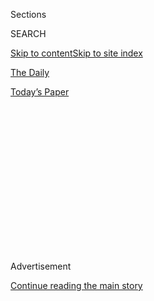 <div id="app">

<div>

<div>

<div>

<div class="NYTAppHideMasthead css-1q2w90k e1suatyy0">

<div class="section css-ui9rw0 e1suatyy2">

<div class="css-eph4ug er09x8g0">

<div class="css-6n7j50">

</div>

<span class="css-1dv1kvn">Sections</span>

<div class="css-10488qs">

<span class="css-1dv1kvn">SEARCH</span>

</div>

[Skip to content](#site-content)[Skip to site index](#site-index)

</div>

<div id="masthead-section-label" class="css-1wr3we4 eaxe0e00">

[The
Daily](https://www.nytimes.com/podcasts/the-daily)

</div>

<div class="css-10698na e1huz5gh0">

</div>

</div>

<div id="masthead-bar-one" class="section hasLinks css-15hmgas e1csuq9d3">

<div class="css-uqyvli e1csuq9d0">

</div>

<div class="css-1uqjmks e1csuq9d1">

</div>

<div class="css-9e9ivx">

[](https://myaccount.nytimes.com/auth/login?response_type=cookie&client_id=vi)

</div>

<div class="css-1bvtpon e1csuq9d2">

[Today’s
Paper](https://www.nytimes.com/section/todayspaper)

</div>

</div>

</div>

</div>

<div data-aria-hidden="false">

<div id="site-content" data-role="main">

<div>

<div class="css-1aor85t" style="opacity:0.000000001;z-index:-1;visibility:hidden">

<div class="css-1hqnpie">

<div class="css-epjblv">

<span class="css-17xtcya">[The
Daily](/podcasts/the-daily)</span><span class="css-x15j1o">|</span><span class="css-fwqvlz">Is
the U.S. Ready to Vote by
Mail?</span>

</div>

<div class="css-k008qs">

<div class="css-1iwv8en">

<span class="css-18z7m18"></span>

<div>

</div>

</div>

<span class="css-1n6z4y">https://nyti.ms/3fo83l3</span>

<div class="css-1705lsu">

<div class="css-4xjgmj">

<div class="css-4skfbu" data-role="toolbar" data-aria-label="Social Media Share buttons, Save button, and Comments Panel with current comment count" data-testid="share-tools">

  - 
  - 
  - 
  - 
    
    <div class="css-6n7j50">
    
    </div>

  - 
  - 

</div>

</div>

</div>

</div>

</div>

</div>

<div id="NYT_TOP_BANNER_REGION" class="css-13pd83m">

</div>

<div id="top-wrapper" class="css-1sy8kpn">

<div id="top-slug" class="css-l9onyx">

Advertisement

</div>

[Continue reading the main
story](#after-top)

<div class="ad top-wrapper" style="text-align:center;height:100%;display:block;min-height:250px">

<div id="top" class="place-ad" data-position="top" data-size-key="top">

</div>

</div>

<div id="after-top">

</div>

</div>

<div>

<div class="css-1g7y0i5 e1drnplw0">

<div class="css-1ceswkc e1drnplw1">

</div>

<div class="css-f2fzwx e1drnplw2">

<div data-aria-labelledby="modal-title" data-role="region">

<div id="modal-title" class="css-mln36k">

transcript

</div>

<div class="css-pbq7ev">

</div>

<span>Back to The
Daily</span>

<div class="css-f6lhej">

<div class="css-1ialerq">

<div class="css-1701swk">

bars

</div>

<div>

<div class="css-1t7yl1y">

0:00/25:27

</div>

<div class="css-og85jy">

\-25:27

</div>

</div>

</div>

</div>

<div class="css-15fbio0">

<div class="css-1p4nyns">

transcript

## Is the U.S. Ready to Vote by Mail?

### Hosted by Michael Barbaro; produced by Luke Vander Ploeg and Rachel Quester; with help from Michael Simon Johnson; and edited by Lisa Chow

#### What we’ve learned from the very different experiences of two states, Georgia and Montana.

Tuesday, August 4th, 2020

</div>

  - michael barbaro  
    From The New York Times, I’m Michael Barbaro. This is “The Daily.”

  - \[music\]  
    Today: The United States is preparing to hold its first socially
    distant presidential election in history. Will it actually work? My
    colleague, Reid Epstein, on what we’ve learned from the very
    different experience of two states.
    
    It’s Tuesday, August 4.
    
    So Reid, it is precisely three months to the day until Election Day.
    And from what you can tell, given the state of the pandemic, will
    voting on November 3 at all resemble the way we have cast ballots in
    the past?

  - reid epstein  
    For a lot of us, no.
    
    You know, the idea that people have that they wake up the morning of
    Election Day and go to the middle school or a church or something
    nearby and wait in line for a few minutes and vote, for a lot of us
    that’s going to be replaced with opening your mailbox and seeing a
    ballot that comes from your local board of elections. And sitting
    down at the kitchen table and figuring out sort of who’s running for
    what and looking for what they stand for, and filling in the ovals
    as you see fit. And then when you’re done with that, you’ll either
    put it back in the mailbox or you’ll drop it off in a ballot
    collection box. And that will be how people vote. And it will take
    place over a matter of weeks, and not just crammed in on Election
    Day.

  - michael barbaro  
    And just to be clear, what you’re describing is mail-in voting. And
    I want to make sure I understand exactly what that is, because I
    think for a lot of people there is a familiarity with absentee
    voting. And is that different?

  - reid epstein  
    I mean, it’s basically the same. A lot of us have received an
    absentee ballot if we’re traveling for work or at school and not at
    home. But mail-in voting is on a mass scale of absentee voting that
    we’re going to see for this election.

  - michael barbaro  
    Right.
    
    And so what has been our experience in the United States with
    mail-in voting up to this point?

  - reid epstein  
    It’s very different depending on where you live. There are five
    states that have been conducting their elections entirely by mail —
    Washington, Oregon, Hawaii, Utah and Colorado, where they send
    ballots to every registered voter and people return them either
    through the mail or in drop boxes. And so if you live in one of
    those places, this year’s election will look pretty normal to you.
    You’ll get your ballot. If you live in a Washington state you’ll get
    a little booklet, which will be 80 to 100 pages with testimonials
    from everyone who’s running for every office on the ballot —
    dogcatcher to president of the United States — that you have a
    chance to read and study. And you’ll fill it out at your leisure,
    and as long as you have it returned by whatever the local deadline
    is, your vote will count.

  - michael barbaro  
    And by all accounts, how well does mail-in voting work in those five
    states?

  - reid epstein  
    It works great by almost all accounts from anybody you talk to in
    those states, from both parties. It has increased turnout,
    particularly among demographics of people who are least likely to
    vote otherwise. I had a conversation last week with the Republican
    state party chairman in Utah, who said that Utahns have been voting
    by mail for over a decade, and that they have effective safeguards
    and procedures in place to keep the voting on the up and up. And
    that they don’t expect any problems there with mail voting this
    fall, because they haven’t had any in the past.

  - michael barbaro  
    So mail-in voting is smooth in the states that have it. And of
    course, many other states have some level of experience with
    absentee ballots, which would seem to suggest there’s a pretty
    straightforward path to taking mail-in voting nationwide for the
    entire country in 2020.

  - reid epstein  
    You might think that, but it’s been proven to not be that simple.
    And the best example of where things have gotten messy was in
    Georgia. Georgia’s presidential primary was supposed to be back in
    March. And a couple weeks before it was held, the secretary of
    state, a Republican named Brad Raffensperger, postponed it to May.
    And then a couple of weeks before the May primary, everything was
    postponed to June, because they didn’t quite know what to do with
    the pandemic. And after the second postponement, it was clear that
    they needed to do something to alleviate what they expected to be a
    crush of people voting on their primary day.
    
    And so they sent absentee ballot application forms to nearly 7
    million active registered voters in Georgia in an effort to get
    people to vote by mail and not come into either early voting centers
    or Election Day voting sites.

  - michael barbaro  
    So 7 million people got applications for ballots, but not ballots
    themselves?

  - reid epstein  
    That’s right.

  - michael barbaro  
    So how many people ultimately sought a ballot with these
    applications in Georgia?

  - reid epstein  
    About a million and a half people returned the ballot applications
    from the state to their county board of elections. And almost all of
    those people received a ballot, but there were still tens of
    thousands of people who requested ballots and didn’t receive them.
    Either it didn’t show up, or it showed up after the election. Or it
    showed up a malfunctioning ballot or a bad return envelope, or some
    way that it couldn’t be returned properly. One example of that is
    Stacey Abrams, who was the Democratic party nominee for governor in
    2018.

  - archived recording (stacey abrams)  
    I applied for my absentee ballot in May when there was some delay in
    receiving it. But when it finally arrived —

reid epstein

Received a ballot.

  - archived recording (stacey abrams)  
    — I filled out the ballot, completed it and got ready to put it in
    the return envelope.

reid epstein

And the return envelope was sealed shut. And she talked about using an
iron to try to unseal it.

  - archived recording (stacey abrams)  
    And I attempted to steam it open, because I’ve watched lots of
    mystery shows. It did not work.

michael barbaro

Wow.

reid epstein

But was unsuccessful, and so she went and stood in line at an early
voting site that Georgia had kept open for people to vote and was able
to cast her ballot.

  - archived recording (stacey abrams)  
    Luckily for me, I live in an area where the lines were not terribly
    long. But all I can think about are the people who did not receive
    their ballots, who were forced instead into hours-long lines.

reid epstein

Jon Ossoff, who is the Democratic nominee for Senate from Georgia —

  - archived recording (jon ossoff)  
    My wife Alisha and I applied for our absentee ballots a month ago.
    We wrote the county. We sent letters to the county. We sounded the
    alarm publicly. We never got our ballots, and I’m on the ballot.

reid epstein

— waited five hours in line at a community swimming pool.

  - archived recording (jon ossoff)  
    We waited five hours to do so.

reid epstein

Because he never received his absentee ballot.

  - archived recording (jon ossoff)  
    And we are strong, so we can do that. But think of the seniors.

reid epstein

And so after he waits in line for five hours and votes, he gets home.
And what’s come in the mail after a month? Is his absentee ballot. And
then once Election Day came in Georgia —

  - archived recording  
    Now to the Primary Day chaos — hundreds of voters waiting in
    hours-long lines.

reid epstein

You had limits of how many people could be inside those rooms at
churches and schools, because of the pandemic.

  - archived recording  
    Voters told us they waited for as long as four hours to get inside
    to vote.

reid epstein

So you had images of people waiting five, six hours in line outside the
buildings in the summer Georgia heat.

  - archived recording  
    We saw two voters turn around and drive off because the line was so
    long.

reid epstein

And not indoors waiting to vote inside.

  - archived recording (voter)  
    Once I got inside, I think the most frustrating part was that
    several of the machines were broken. It seemed like maybe half of
    the machines were down.

  - archived recording (poll worker)  
    Equipment was delivered late. Some of it’s not charged up. The
    check-in folks aren’t really clear about what to do.

michael barbaro

Why do you think things went so badly in Georgia? Both the mail-in and
the in-person voting?

reid epstein

The bottom line, really, is that it’s really hard to run either a mail
election or an in-person election. And doing them both at the same time,
without really the resources to do either, is a recipe for disaster. The
elections administrator for Fulton County, which includes Atlanta in
Georgia, the night of the primary, said during a Zoom press conference —

  - archived recording (election administrator)  
    The absentee-by-mail process, it was an election in and of itself.

reid epstein

He was asked to run two elections at once.

  - archived recording (election administrator)  
    We became an absentee-by-mail state. We still had to do our full
    complement of Election Day infrastructure. And it stretched us.

reid epstein

And that he didn’t have the resources or the capacity to do that. And
that was precisely what led to all of the problems that people
experienced on their primary day.

  - archived recording (election administrator)  
    We ran into a lot of challenges this time. So I think we are going
    to learn from this and move forward.

michael barbaro

So Georgia seems almost like a case study of how not to hold an election
in the middle of a pandemic.

reid epstein

Yeah. I mean, they kind of did all elements of what you would think of
an election, plus the mail-in voting, but didn’t really do any of them
well. And didn’t really devote adequate resources to any part of it. And
in the end, the result was about as bad an experience as you can get.

\[music\]

michael barbaro

We’ll be right back.

Reid, did any state get a pandemic primary right over the past couple of
weeks and months? Were there any anti-Georgias?

reid epstein

I mean, the best example is probably Montana. The governor there, Steve
Bullock, by executive order gave the state’s 56 counties the authority
to mail ballots to all of their registered voters. And every registered
voter in the state got a ballot in the mail.

michael barbaro

And just to be clear, they got a ballot, not a ballot application?

reid epstein

They got a ballot, and not the application. So they skipped the step
that Georgia and other states required. And so voters there got the
ballots in the mail. They filled them out. And as long as they were
returned before the deadline, the ballots counted. And in the end,
Montana had the highest voter turnout of any state in this year’s
presidential primary.

michael barbaro

So what happened with in-person voting in Montana?

reid epstein

They kept some of it, but not in a form that would be really
recognizable in a pre-pandemic world. There were boards of elections’
offices that were open for people who needed to change their
registration or cast a ballot, but for the vast majority of voters in
Montana the election took place through the mail.

michael barbaro

Reid, I’m mindful that as smooth as this all seemed to go in Montana,
Montana is not necessarily representative of the whole country, right?
It has a pretty small population.

reid epstein

That’s right. There’s about the same amount of people in the state of
Montana as there are in Fulton County in Georgia, in the state’s biggest
county. And so it is a much more challenging situation to run an
election with a lot more people than it is in a small state.

michael barbaro

So how useful is Montana as a model?

reid epstein

I mean, what Montana shows is that if you give people ballots and don’t
make them jump through hoops to get to them, you’re more likely to have
more of them return them and vote.

michael barbaro

Meaning just mailing them the actual ballots, and not making them apply
and then get the ballots the way Georgia did?

reid epstein

That’s right.

michael barbaro

So kind of in summary, mail-in voting is complicated, especially
complicated in big states. But it can work when local authorities get
ballots into people’s hands. In other words, this can work under ideal
circumstances around the country?

reid epstein

It can work when there is a concerted effort by local elections
officials to make it work.

  - archived recording (donald trump)  
    If we went to mail-in balloting, our election all over the world
    would look as a total joke. It would be a total joke.

reid epstein

What’s going on in this country now is you have the president who is
making a concerted effort to make it not work.

  - archived recording (donald trump)  
    And they’re in all the mailboxes. And kids go and they raid the
    mailboxes, and they hand them to people that are signing the ballots
    down the end of the street, which is happening. They grab the
    ballots. You don’t think that happens?

reid epstein

He regularly tweets and speaks about how mail voting is sort of fraud
filled, and a recipe for disaster, and a reason Republicans won’t win.

  - archived recording (donald trump)  
    In some cases, they won’t sell them, like, to a Republican
    community, a conservative community. They don’t happen to send the
    ballots to those communities. And there’s no way of checking. No.
    You have to go and you have to vote.

reid epstein

And so it hasn’t taken long for this idea to take hold among Republican
voters, particularly base Republican voters, that there is something
inherently wrong with voting by mail.

michael barbaro

And is there any documented evidence of that? That mail-in voting is
somehow more open to fraud?

reid epstein

No, there’s not. There have been a couple of isolated instances of
what’s called “ballot harvesting.” We saw it in a congressional race
in North Carolina a couple of years ago from the Republican side. But
most of what you hear when people describe fraud in the vote-by-mail
system are either old wives’ tales or fantastic stories of an apartment
building with 30 ballots in the mailbox. Things that have been chain
letters or Facebook memes that aren’t necessarily grounded in any real
evidence.

michael barbaro

So how do you explain why the president is claiming that this is a
problematic mode of voting? What accounts for that?

reid epstein

I mean, there is a widespread belief among Republican voters and some
Republican elected officials that allowing more people to vote will be
advantageous to Democrats. And so taken in that context, it makes sense
that he would resist some of the push toward mail-in voting, because it
does make it easier for a lot more people to vote.

michael barbaro

Reid, is there a version of this where the president seems to be
discouraging mail-in voting, but mail-in voting becomes the predominant
way that voting occurs in this fall’s election? And therefore, wouldn’t
that mean that the president was telling his own voters, don’t trust the
most important way of voting for my re-election, for his re-election?

reid epstein

There’s a lot of concern about that happening already. You know, you see
in states that aren’t entirely vote-by-mail, but where it’s a
predominant way of voting — like Florida and Arizona, that have large
populations of older Republican voters — that Republican officials in
those states have been trying to push a message that’s expressly counter
to what the president has been saying about voting by mail. That we’ve
seen in Utah, where the Republican state chairman told me that their
system is not like what happens in other states, and that President
Trump, in describing fraud elsewhere, must be talking about somewhere
else other than Utah.

michael barbaro

So in other words, these officials are trying to tell their voters trust
the system, even if the president doesn’t tell you to trust it.

reid epstein

Trust the system here, because the system where you live is functional,
and the president is talking about other places. But that sort of nuance
is lost on a lot of voters who, you know, hear what the president says
and are generally disinclined to believe people who disagree with him,
particularly within their own party, because of the way that the party
and the president have functioned over the last four years.

michael barbaro

So couldn’t the president be actually hurting his own re-election
chances by doing this?

reid epstein

He’s certainly hurting the enthusiasm for voting by mail among his
Republican supporters.

michael barbaro

So Reid, back to this moment — three months to the day that we will have
the presidential election. Where would you say the whole country is? Are
most states looking like Georgia? You know, this is going to be a mess?
Or are a lot of states looking like Montana in terms of their
preparations for this election? Which is to say, they can pull it off.

reid epstein

I think we have more states that at the moment are looking like Georgia
than Montana. Of the 45 states that have some sort of in-person voting,
almost all of them are going to open polling places for people to show
up at. But as we’ve seen, it’s really hard to do two elections at once.
And it’s complex. It involves a lot of resources. And most of these
states haven’t done a big general election where most of their voters
cast ballots in the mail. It’s going to be new for the voters. It’s
going to be new for the elections administrators. And it’s going to be
new for the people that count the ballots on election night.

michael barbaro

And Reid, what are the likely consequences of so many states trying this
for the first time?

reid epstein

I mean, the first obvious consequence is on November 3, in the evening
when we’re used to turning on television and the internet and seeing the
results of the elections come in, we may not have them. And what
President Trump and Joe Biden do about declaring victory or not. Trump
has said the election should be called on election night, no matter
what. But we know that there will be millions and millions of ballots
that aren’t counted on election night, whether it’s because states have
voting rules that say your ballot counts as long as it’s postmarked by
Election Day, or because it takes some of these states longer to count
an absentee ballot that came in the mail than it would have taken them
to count a ballot that was marked and delivered into a machine at a
polling place. And all of that is going to have a real significant
impact on what we know about the presidential contest, the Senate races
and races all down the ballot.

michael barbaro

And of course, that’s just when we know the results. If this election is
as messy and complicated as everything you’re saying suggests it might
be, I wonder if that raises a much bigger question? Which is how much do
you think the country will trust the outcome of the elections on
November 3 if voting ends up feeling kind of haphazard?

reid epstein

I mean, a lot of that will depend on people’s experiences heading into
the election. Whether a lot of people have problems voting by mail, or
don’t even try to vote by mail, or have to wait in line for hours at
either early voting centers or on Election Day. You know, a lot of the
feelings about this was going to be dictated frankly by what the
president says and does. You know, if the president wakes up on the
morning of November 4 and says, I don’t care that there are more votes
left to be counted, I won. Then you can sort of imagine how that’s going
to play out.

Or if there’s a state, like take Arizona, where it appears that
President Trump has won on election night, but four days later they’ve
received more votes and it flips to Joe Biden and that’s the deciding
state, there’s innumerable chaos that could happen from that. And so it
doesn’t take much to make this system look like it’s chaotic, even
though in a lot of times it’s either sort of how the system is designed
to work, because mail-in-voting just does take longer. Even though it’s
a more efficient way of getting more people to vote, it can take longer
to tabulate the results from that.

michael barbaro

So you’re basically telling us to be patient. And Americans are not
patient.

reid epstein

They’re not. You know, I mean if you want to not stress out about the
results of the election, buy a plane ticket to some place without
internet access or cell signal on November 2 and come back a week and a
half later.

michael barbaro

Or three weeks or four weeks.

reid epstein

Go to the Galapagos Islands or somewhere, and come back in a couple of
weeks. And by then, you’ll probably know who won.

michael barbaro

\[LAUGHS\] Well, Reid, thank you very much.

reid epstein

Thank you, Michael.

michael barbaro

On Monday, the Democratic governor of Nevada, Steve Sisolak, signed a
law that would require sending ballots to every registered voter in the
state, saying that it would ensure, quote, “the safest, most accessible
election possible under these unprecedented circumstances.” In response,
President Trump threatened legal action to try to block the measure.

  - archived recording (donald trump)  
    Well, there’s never been a push like this for mail-in ballots, and
    if you look at —

michael barbaro

During a news conference at the White House, Trump was asked whether he
would consider restricting mail-in voting nationwide through an
executive order.

  - archived recording (donald trump)  
    Universal mail-in ballots is going to be a great embarrassment to
    our country. I have the right to do it. We haven’t gotten there yet,
    but we’ll see what happens. We will be suing in Nevada.

michael barbaro

We’ll be right back.

\[music\]

Here’s what else you need to know today. On Monday, the Manhattan
District Attorney, Cy Vance, suggested that his investigation into
President Trump’s finances and company is much broader than previously
known. A new court filing indicates that the investigation, which was
thought to focus on hush money payments made to women during the 2016
campaign, may actually be examining a range of possible criminal
activity, including potential bank and insurance fraud. The Supreme
Court sided with Vance in a major ruling last month, saying that the
president lacked the legal basis to block the district attorney from
seeking years of his tax records as part of the investigation.

And, The Times reports that nearly 3,000 small businesses in New York
City have permanently closed because of the pandemic — more than in any
U.S. city. A new report estimates that one third of the city’s small
businesses, or about 75,000 of them, may never reopen because of
lockdowns and lost revenue.

That’s it for “The Daily.” I’m Michael Barbaro. See you
tomorrow.

</div>

</div>

</div>

</div>

<div style="position:absolute;width:0;height:0;visibility:hidden;display:none">

</div>

<div style="width:100%">

<div class="css-18qqsen e1eullfg0" style="background-image:url(https://static01.nyt.com/images/2017/01/29/podcasts/the-daily-album-art/the-daily-album-art-videoFifteenBySeven2610-v4.jpg)">

<div class="css-1hmsypo e1eullfg2">

<div class="css-131hid3 e1eullfg3">

<div class="css-1uhi299 e1eullfg1">

</div>

<div class="css-1tloyb6">

<div class="css-1kltdsh ehra6vc0">

[<span class="css-1f76qa2">![The Daily
logo](https://static01.nyt.com/images/2017/01/29/podcasts/the-daily-album-art/the-daily-album-art-square320-v4.png)<span>The
Daily</span></span>](https://www.nytimes.com/column/the-daily)<span class="css-1lhttlg ehra6vc1"><span class="css-sj5ozi ehra6vc2">Subscribe:</span></span>

  - [Apple Podcasts](https://itunes.apple.com/us/podcast/id1200361736)
  - [Google
    Podcasts](https://www.google.com/podcasts?feed=aHR0cHM6Ly9yc3MuYXJ0MTkuY29tL3RoZS1kYWlseQ%3D%3D)

</div>

</div>

<div class="css-1r0dpua e1eullfg4">

<div class="css-1gu519p edye5kn0">

<div>

# Is the U.S. Ready to Vote by Mail?

## What we’ve learned from the very different experiences of two states, Georgia and Montana.

</div>

<span class="css-lsnb14 edye5kn4">Hosted by Michael Barbaro; produced by
Luke Vander Ploeg and Rachel Quester; with help from Michael Simon
Johnson; and edited by Lisa Chow</span>

<div class="css-1vd84sn">

<span class="css-16bt4xd">Transcript</span>

</div>

</div>

<div class="css-1g7y0i5 e1drnplw0">

<div class="css-1ceswkc e1drnplw1">

</div>

<div class="css-f2fzwx e1drnplw2">

<div data-aria-labelledby="modal-title" data-role="region">

<div id="modal-title" class="css-mln36k">

transcript

</div>

<div class="css-pbq7ev">

</div>

<span>Back to The
Daily</span>

<div class="css-f6lhej">

<div class="css-1ialerq">

<div class="css-1701swk">

bars

</div>

<div>

<div class="css-1t7yl1y">

0:00/25:27

</div>

<div class="css-og85jy">

\-0:00

</div>

</div>

</div>

</div>

<div class="css-15fbio0">

<div class="css-1p4nyns">

transcript

## Is the U.S. Ready to Vote by Mail?

### Hosted by Michael Barbaro; produced by Luke Vander Ploeg and Rachel Quester; with help from Michael Simon Johnson; and edited by Lisa Chow

#### What we’ve learned from the very different experiences of two states, Georgia and Montana.

Tuesday, August 4th, 2020

</div>

  - michael barbaro  
    From The New York Times, I’m Michael Barbaro. This is “The Daily.”

  - \[music\]  
    Today: The United States is preparing to hold its first socially
    distant presidential election in history. Will it actually work? My
    colleague, Reid Epstein, on what we’ve learned from the very
    different experience of two states.
    
    It’s Tuesday, August 4.
    
    So Reid, it is precisely three months to the day until Election Day.
    And from what you can tell, given the state of the pandemic, will
    voting on November 3 at all resemble the way we have cast ballots in
    the past?

  - reid epstein  
    For a lot of us, no.
    
    You know, the idea that people have that they wake up the morning of
    Election Day and go to the middle school or a church or something
    nearby and wait in line for a few minutes and vote, for a lot of us
    that’s going to be replaced with opening your mailbox and seeing a
    ballot that comes from your local board of elections. And sitting
    down at the kitchen table and figuring out sort of who’s running for
    what and looking for what they stand for, and filling in the ovals
    as you see fit. And then when you’re done with that, you’ll either
    put it back in the mailbox or you’ll drop it off in a ballot
    collection box. And that will be how people vote. And it will take
    place over a matter of weeks, and not just crammed in on Election
    Day.

  - michael barbaro  
    And just to be clear, what you’re describing is mail-in voting. And
    I want to make sure I understand exactly what that is, because I
    think for a lot of people there is a familiarity with absentee
    voting. And is that different?

  - reid epstein  
    I mean, it’s basically the same. A lot of us have received an
    absentee ballot if we’re traveling for work or at school and not at
    home. But mail-in voting is on a mass scale of absentee voting that
    we’re going to see for this election.

  - michael barbaro  
    Right.
    
    And so what has been our experience in the United States with
    mail-in voting up to this point?

  - reid epstein  
    It’s very different depending on where you live. There are five
    states that have been conducting their elections entirely by mail —
    Washington, Oregon, Hawaii, Utah and Colorado, where they send
    ballots to every registered voter and people return them either
    through the mail or in drop boxes. And so if you live in one of
    those places, this year’s election will look pretty normal to you.
    You’ll get your ballot. If you live in a Washington state you’ll get
    a little booklet, which will be 80 to 100 pages with testimonials
    from everyone who’s running for every office on the ballot —
    dogcatcher to president of the United States — that you have a
    chance to read and study. And you’ll fill it out at your leisure,
    and as long as you have it returned by whatever the local deadline
    is, your vote will count.

  - michael barbaro  
    And by all accounts, how well does mail-in voting work in those five
    states?

  - reid epstein  
    It works great by almost all accounts from anybody you talk to in
    those states, from both parties. It has increased turnout,
    particularly among demographics of people who are least likely to
    vote otherwise. I had a conversation last week with the Republican
    state party chairman in Utah, who said that Utahns have been voting
    by mail for over a decade, and that they have effective safeguards
    and procedures in place to keep the voting on the up and up. And
    that they don’t expect any problems there with mail voting this
    fall, because they haven’t had any in the past.

  - michael barbaro  
    So mail-in voting is smooth in the states that have it. And of
    course, many other states have some level of experience with
    absentee ballots, which would seem to suggest there’s a pretty
    straightforward path to taking mail-in voting nationwide for the
    entire country in 2020.

  - reid epstein  
    You might think that, but it’s been proven to not be that simple.
    And the best example of where things have gotten messy was in
    Georgia. Georgia’s presidential primary was supposed to be back in
    March. And a couple weeks before it was held, the secretary of
    state, a Republican named Brad Raffensperger, postponed it to May.
    And then a couple of weeks before the May primary, everything was
    postponed to June, because they didn’t quite know what to do with
    the pandemic. And after the second postponement, it was clear that
    they needed to do something to alleviate what they expected to be a
    crush of people voting on their primary day.
    
    And so they sent absentee ballot application forms to nearly 7
    million active registered voters in Georgia in an effort to get
    people to vote by mail and not come into either early voting centers
    or Election Day voting sites.

  - michael barbaro  
    So 7 million people got applications for ballots, but not ballots
    themselves?

  - reid epstein  
    That’s right.

  - michael barbaro  
    So how many people ultimately sought a ballot with these
    applications in Georgia?

  - reid epstein  
    About a million and a half people returned the ballot applications
    from the state to their county board of elections. And almost all of
    those people received a ballot, but there were still tens of
    thousands of people who requested ballots and didn’t receive them.
    Either it didn’t show up, or it showed up after the election. Or it
    showed up a malfunctioning ballot or a bad return envelope, or some
    way that it couldn’t be returned properly. One example of that is
    Stacey Abrams, who was the Democratic party nominee for governor in
    2018.

  - archived recording (stacey abrams)  
    I applied for my absentee ballot in May when there was some delay in
    receiving it. But when it finally arrived —

reid epstein

Received a ballot.

  - archived recording (stacey abrams)  
    — I filled out the ballot, completed it and got ready to put it in
    the return envelope.

reid epstein

And the return envelope was sealed shut. And she talked about using an
iron to try to unseal it.

  - archived recording (stacey abrams)  
    And I attempted to steam it open, because I’ve watched lots of
    mystery shows. It did not work.

michael barbaro

Wow.

reid epstein

But was unsuccessful, and so she went and stood in line at an early
voting site that Georgia had kept open for people to vote and was able
to cast her ballot.

  - archived recording (stacey abrams)  
    Luckily for me, I live in an area where the lines were not terribly
    long. But all I can think about are the people who did not receive
    their ballots, who were forced instead into hours-long lines.

reid epstein

Jon Ossoff, who is the Democratic nominee for Senate from Georgia —

  - archived recording (jon ossoff)  
    My wife Alisha and I applied for our absentee ballots a month ago.
    We wrote the county. We sent letters to the county. We sounded the
    alarm publicly. We never got our ballots, and I’m on the ballot.

reid epstein

— waited five hours in line at a community swimming pool.

  - archived recording (jon ossoff)  
    We waited five hours to do so.

reid epstein

Because he never received his absentee ballot.

  - archived recording (jon ossoff)  
    And we are strong, so we can do that. But think of the seniors.

reid epstein

And so after he waits in line for five hours and votes, he gets home.
And what’s come in the mail after a month? Is his absentee ballot. And
then once Election Day came in Georgia —

  - archived recording  
    Now to the Primary Day chaos — hundreds of voters waiting in
    hours-long lines.

reid epstein

You had limits of how many people could be inside those rooms at
churches and schools, because of the pandemic.

  - archived recording  
    Voters told us they waited for as long as four hours to get inside
    to vote.

reid epstein

So you had images of people waiting five, six hours in line outside the
buildings in the summer Georgia heat.

  - archived recording  
    We saw two voters turn around and drive off because the line was so
    long.

reid epstein

And not indoors waiting to vote inside.

  - archived recording (voter)  
    Once I got inside, I think the most frustrating part was that
    several of the machines were broken. It seemed like maybe half of
    the machines were down.

  - archived recording (poll worker)  
    Equipment was delivered late. Some of it’s not charged up. The
    check-in folks aren’t really clear about what to do.

michael barbaro

Why do you think things went so badly in Georgia? Both the mail-in and
the in-person voting?

reid epstein

The bottom line, really, is that it’s really hard to run either a mail
election or an in-person election. And doing them both at the same time,
without really the resources to do either, is a recipe for disaster. The
elections administrator for Fulton County, which includes Atlanta in
Georgia, the night of the primary, said during a Zoom press conference —

  - archived recording (election administrator)  
    The absentee-by-mail process, it was an election in and of itself.

reid epstein

He was asked to run two elections at once.

  - archived recording (election administrator)  
    We became an absentee-by-mail state. We still had to do our full
    complement of Election Day infrastructure. And it stretched us.

reid epstein

And that he didn’t have the resources or the capacity to do that. And
that was precisely what led to all of the problems that people
experienced on their primary day.

  - archived recording (election administrator)  
    We ran into a lot of challenges this time. So I think we are going
    to learn from this and move forward.

michael barbaro

So Georgia seems almost like a case study of how not to hold an election
in the middle of a pandemic.

reid epstein

Yeah. I mean, they kind of did all elements of what you would think of
an election, plus the mail-in voting, but didn’t really do any of them
well. And didn’t really devote adequate resources to any part of it. And
in the end, the result was about as bad an experience as you can get.

\[music\]

michael barbaro

We’ll be right back.

Reid, did any state get a pandemic primary right over the past couple of
weeks and months? Were there any anti-Georgias?

reid epstein

I mean, the best example is probably Montana. The governor there, Steve
Bullock, by executive order gave the state’s 56 counties the authority
to mail ballots to all of their registered voters. And every registered
voter in the state got a ballot in the mail.

michael barbaro

And just to be clear, they got a ballot, not a ballot application?

reid epstein

They got a ballot, and not the application. So they skipped the step
that Georgia and other states required. And so voters there got the
ballots in the mail. They filled them out. And as long as they were
returned before the deadline, the ballots counted. And in the end,
Montana had the highest voter turnout of any state in this year’s
presidential primary.

michael barbaro

So what happened with in-person voting in Montana?

reid epstein

They kept some of it, but not in a form that would be really
recognizable in a pre-pandemic world. There were boards of elections’
offices that were open for people who needed to change their
registration or cast a ballot, but for the vast majority of voters in
Montana the election took place through the mail.

michael barbaro

Reid, I’m mindful that as smooth as this all seemed to go in Montana,
Montana is not necessarily representative of the whole country, right?
It has a pretty small population.

reid epstein

That’s right. There’s about the same amount of people in the state of
Montana as there are in Fulton County in Georgia, in the state’s biggest
county. And so it is a much more challenging situation to run an
election with a lot more people than it is in a small state.

michael barbaro

So how useful is Montana as a model?

reid epstein

I mean, what Montana shows is that if you give people ballots and don’t
make them jump through hoops to get to them, you’re more likely to have
more of them return them and vote.

michael barbaro

Meaning just mailing them the actual ballots, and not making them apply
and then get the ballots the way Georgia did?

reid epstein

That’s right.

michael barbaro

So kind of in summary, mail-in voting is complicated, especially
complicated in big states. But it can work when local authorities get
ballots into people’s hands. In other words, this can work under ideal
circumstances around the country?

reid epstein

It can work when there is a concerted effort by local elections
officials to make it work.

  - archived recording (donald trump)  
    If we went to mail-in balloting, our election all over the world
    would look as a total joke. It would be a total joke.

reid epstein

What’s going on in this country now is you have the president who is
making a concerted effort to make it not work.

  - archived recording (donald trump)  
    And they’re in all the mailboxes. And kids go and they raid the
    mailboxes, and they hand them to people that are signing the ballots
    down the end of the street, which is happening. They grab the
    ballots. You don’t think that happens?

reid epstein

He regularly tweets and speaks about how mail voting is sort of fraud
filled, and a recipe for disaster, and a reason Republicans won’t win.

  - archived recording (donald trump)  
    In some cases, they won’t sell them, like, to a Republican
    community, a conservative community. They don’t happen to send the
    ballots to those communities. And there’s no way of checking. No.
    You have to go and you have to vote.

reid epstein

And so it hasn’t taken long for this idea to take hold among Republican
voters, particularly base Republican voters, that there is something
inherently wrong with voting by mail.

michael barbaro

And is there any documented evidence of that? That mail-in voting is
somehow more open to fraud?

reid epstein

No, there’s not. There have been a couple of isolated instances of
what’s called “ballot harvesting.” We saw it in a congressional race
in North Carolina a couple of years ago from the Republican side. But
most of what you hear when people describe fraud in the vote-by-mail
system are either old wives’ tales or fantastic stories of an apartment
building with 30 ballots in the mailbox. Things that have been chain
letters or Facebook memes that aren’t necessarily grounded in any real
evidence.

michael barbaro

So how do you explain why the president is claiming that this is a
problematic mode of voting? What accounts for that?

reid epstein

I mean, there is a widespread belief among Republican voters and some
Republican elected officials that allowing more people to vote will be
advantageous to Democrats. And so taken in that context, it makes sense
that he would resist some of the push toward mail-in voting, because it
does make it easier for a lot more people to vote.

michael barbaro

Reid, is there a version of this where the president seems to be
discouraging mail-in voting, but mail-in voting becomes the predominant
way that voting occurs in this fall’s election? And therefore, wouldn’t
that mean that the president was telling his own voters, don’t trust the
most important way of voting for my re-election, for his re-election?

reid epstein

There’s a lot of concern about that happening already. You know, you see
in states that aren’t entirely vote-by-mail, but where it’s a
predominant way of voting — like Florida and Arizona, that have large
populations of older Republican voters — that Republican officials in
those states have been trying to push a message that’s expressly counter
to what the president has been saying about voting by mail. That we’ve
seen in Utah, where the Republican state chairman told me that their
system is not like what happens in other states, and that President
Trump, in describing fraud elsewhere, must be talking about somewhere
else other than Utah.

michael barbaro

So in other words, these officials are trying to tell their voters trust
the system, even if the president doesn’t tell you to trust it.

reid epstein

Trust the system here, because the system where you live is functional,
and the president is talking about other places. But that sort of nuance
is lost on a lot of voters who, you know, hear what the president says
and are generally disinclined to believe people who disagree with him,
particularly within their own party, because of the way that the party
and the president have functioned over the last four years.

michael barbaro

So couldn’t the president be actually hurting his own re-election
chances by doing this?

reid epstein

He’s certainly hurting the enthusiasm for voting by mail among his
Republican supporters.

michael barbaro

So Reid, back to this moment — three months to the day that we will have
the presidential election. Where would you say the whole country is? Are
most states looking like Georgia? You know, this is going to be a mess?
Or are a lot of states looking like Montana in terms of their
preparations for this election? Which is to say, they can pull it off.

reid epstein

I think we have more states that at the moment are looking like Georgia
than Montana. Of the 45 states that have some sort of in-person voting,
almost all of them are going to open polling places for people to show
up at. But as we’ve seen, it’s really hard to do two elections at once.
And it’s complex. It involves a lot of resources. And most of these
states haven’t done a big general election where most of their voters
cast ballots in the mail. It’s going to be new for the voters. It’s
going to be new for the elections administrators. And it’s going to be
new for the people that count the ballots on election night.

michael barbaro

And Reid, what are the likely consequences of so many states trying this
for the first time?

reid epstein

I mean, the first obvious consequence is on November 3, in the evening
when we’re used to turning on television and the internet and seeing the
results of the elections come in, we may not have them. And what
President Trump and Joe Biden do about declaring victory or not. Trump
has said the election should be called on election night, no matter
what. But we know that there will be millions and millions of ballots
that aren’t counted on election night, whether it’s because states have
voting rules that say your ballot counts as long as it’s postmarked by
Election Day, or because it takes some of these states longer to count
an absentee ballot that came in the mail than it would have taken them
to count a ballot that was marked and delivered into a machine at a
polling place. And all of that is going to have a real significant
impact on what we know about the presidential contest, the Senate races
and races all down the ballot.

michael barbaro

And of course, that’s just when we know the results. If this election is
as messy and complicated as everything you’re saying suggests it might
be, I wonder if that raises a much bigger question? Which is how much do
you think the country will trust the outcome of the elections on
November 3 if voting ends up feeling kind of haphazard?

reid epstein

I mean, a lot of that will depend on people’s experiences heading into
the election. Whether a lot of people have problems voting by mail, or
don’t even try to vote by mail, or have to wait in line for hours at
either early voting centers or on Election Day. You know, a lot of the
feelings about this was going to be dictated frankly by what the
president says and does. You know, if the president wakes up on the
morning of November 4 and says, I don’t care that there are more votes
left to be counted, I won. Then you can sort of imagine how that’s going
to play out.

Or if there’s a state, like take Arizona, where it appears that
President Trump has won on election night, but four days later they’ve
received more votes and it flips to Joe Biden and that’s the deciding
state, there’s innumerable chaos that could happen from that. And so it
doesn’t take much to make this system look like it’s chaotic, even
though in a lot of times it’s either sort of how the system is designed
to work, because mail-in-voting just does take longer. Even though it’s
a more efficient way of getting more people to vote, it can take longer
to tabulate the results from that.

michael barbaro

So you’re basically telling us to be patient. And Americans are not
patient.

reid epstein

They’re not. You know, I mean if you want to not stress out about the
results of the election, buy a plane ticket to some place without
internet access or cell signal on November 2 and come back a week and a
half later.

michael barbaro

Or three weeks or four weeks.

reid epstein

Go to the Galapagos Islands or somewhere, and come back in a couple of
weeks. And by then, you’ll probably know who won.

michael barbaro

\[LAUGHS\] Well, Reid, thank you very much.

reid epstein

Thank you, Michael.

michael barbaro

On Monday, the Democratic governor of Nevada, Steve Sisolak, signed a
law that would require sending ballots to every registered voter in the
state, saying that it would ensure, quote, “the safest, most accessible
election possible under these unprecedented circumstances.” In response,
President Trump threatened legal action to try to block the measure.

  - archived recording (donald trump)  
    Well, there’s never been a push like this for mail-in ballots, and
    if you look at —

michael barbaro

During a news conference at the White House, Trump was asked whether he
would consider restricting mail-in voting nationwide through an
executive order.

  - archived recording (donald trump)  
    Universal mail-in ballots is going to be a great embarrassment to
    our country. I have the right to do it. We haven’t gotten there yet,
    but we’ll see what happens. We will be suing in Nevada.

michael barbaro

We’ll be right back.

\[music\]

Here’s what else you need to know today. On Monday, the Manhattan
District Attorney, Cy Vance, suggested that his investigation into
President Trump’s finances and company is much broader than previously
known. A new court filing indicates that the investigation, which was
thought to focus on hush money payments made to women during the 2016
campaign, may actually be examining a range of possible criminal
activity, including potential bank and insurance fraud. The Supreme
Court sided with Vance in a major ruling last month, saying that the
president lacked the legal basis to block the district attorney from
seeking years of his tax records as part of the investigation.

And, The Times reports that nearly 3,000 small businesses in New York
City have permanently closed because of the pandemic — more than in any
U.S. city. A new report estimates that one third of the city’s small
businesses, or about 75,000 of them, may never reopen because of
lockdowns and lost revenue.

That’s it for “The Daily.” I’m Michael Barbaro. See you tomorrow.

</div>

</div>

</div>

</div>

</div>

<div class="css-1xgepvx e1eullfg5">

</div>

</div>

</div>

</div>

<div class="css-fnovkn e1gfokfg0">

<span class="css-1ly73wi e1tej78p0">Previous</span>

<div class="css-1s78rjm e1gfokfg1">

<div class="css-uq6cyc e1gfokfg3" data-recirc-bar-item="true">

<div class="css-hoe9xz">

<span class="css-nxkttv">More episodes
of</span><span class="css-19zi9mh">The
Daily</span>

</div>

</div>

<div class="css-uq6cyc e1gfokfg3" data-recirc-bar-item="true">

[![](https://static01.nyt.com/images/2020/07/30/us/politics/04daily/30trump-election1-thumbLarge.jpg)](https://www.nytimes.com/2020/08/04/podcasts/the-daily/mail-in-voting-president-trump.html?action=click&module=audio-series-bar&region=header&pgtype=Article)

<div class="css-14o8mz7 e1gfokfg2">

</div>

<div class="css-1qq8bvn">

August 4, 2020<span>  <span class="css-orcm78">•</span> 
25:27</span><span class="css-i5svdo">Is the U.S. Ready to Vote by
Mail?</span>

</div>

</div>

<div class="css-uq6cyc e1gfokfg3" data-recirc-bar-item="true">

[![](https://static01.nyt.com/images/2020/06/24/business/03daily/24michigan-arrest1-thumbLarge.jpg)](https://www.nytimes.com/2020/08/03/podcasts/the-daily/algorithmic-justice-racism.html?action=click&module=audio-series-bar&region=header&pgtype=Article)

<div class="css-14o8mz7 e1gfokfg2">

</div>

<div class="css-1qq8bvn">

August 3, 2020<span>  <span class="css-orcm78">•</span> 
28:13</span><span class="css-i5svdo">Wrongfully Accused by an
Algorithm</span>

</div>

</div>

<div class="css-uq6cyc e1gfokfg3" data-recirc-bar-item="true">

[![](https://static01.nyt.com/images/2018/01/21/magazine/21mag-femaleanger1-copy/21mag-femaleanger1-thumbLarge.jpg)](https://www.nytimes.com/2020/08/02/podcasts/the-daily/on-female-rage.html?action=click&module=audio-series-bar&region=header&pgtype=Article)

<div class="css-14o8mz7 e1gfokfg2">

</div>

<div class="css-1qq8bvn">

August 2, 2020<span class="css-i5svdo">The Sunday Read: ‘On Female
Rage’</span>

</div>

</div>

<div class="css-uq6cyc e1gfokfg3" data-recirc-bar-item="true">

[![](https://static01.nyt.com/images/2020/07/12/us/politics/31daily/00dc-army-metoo-thumbLarge.jpg)](https://www.nytimes.com/2020/07/31/podcasts/the-daily/vanessa-guillen-military-metoo.html?action=click&module=audio-series-bar&region=header&pgtype=Article)

<div class="css-14o8mz7 e1gfokfg2">

</div>

<div class="css-1qq8bvn">

July 31, 2020<span class="css-i5svdo">A \#MeToo Moment in the
Military</span>

</div>

</div>

<div class="css-uq6cyc e1gfokfg3" data-recirc-bar-item="true">

[![](https://static01.nyt.com/images/2020/07/30/reader-center/30daily/merlin_175077825_5ebc931b-baa1-489a-960c-34e4d845e997-thumbLarge.jpg)](https://www.nytimes.com/2020/07/30/podcasts/the-daily/congress-facebook-amazon-google-apple.html?action=click&module=audio-series-bar&region=header&pgtype=Article)

<div class="css-14o8mz7 e1gfokfg2">

</div>

<div class="css-1qq8bvn">

July 30, 2020<span>  <span class="css-orcm78">•</span> 
35:19</span><span class="css-i5svdo">The Big Tech
Hearing</span>

</div>

</div>

<div class="css-uq6cyc e1gfokfg3" data-recirc-bar-item="true">

[![](https://static01.nyt.com/images/2020/07/26/world/29daily/00china-us-clash1-thumbLarge.jpg)](https://www.nytimes.com/2020/07/29/podcasts/the-daily/china-trump-foreign-policy.html?action=click&module=audio-series-bar&region=header&pgtype=Article)

<div class="css-14o8mz7 e1gfokfg2">

</div>

<div class="css-1qq8bvn">

July 29, 2020<span>  <span class="css-orcm78">•</span> 
28:40</span><span class="css-i5svdo">Confronting
China</span>

</div>

</div>

<div class="css-uq6cyc e1gfokfg3" data-recirc-bar-item="true">

[![](https://static01.nyt.com/images/2020/07/23/business/28daily/23virus-uiexplain1-thumbLarge.jpg)](https://www.nytimes.com/2020/07/28/podcasts/the-daily/unemployment-benefits-coronavirus.html?action=click&module=audio-series-bar&region=header&pgtype=Article)

<div class="css-14o8mz7 e1gfokfg2">

</div>

<div class="css-1qq8bvn">

July 28, 2020<span>  <span class="css-orcm78">•</span> 
26:13</span><span class="css-i5svdo">Why $600 Checks Are Tearing
Republicans
Apart</span>

</div>

</div>

<div class="css-uq6cyc e1gfokfg3" data-recirc-bar-item="true">

[![](https://static01.nyt.com/images/2020/07/27/world/27daily-hospitals/27daily-hospitals-thumbLarge.jpg)](https://www.nytimes.com/2020/07/27/podcasts/the-daily/new-york-hospitals-covid.html?action=click&module=audio-series-bar&region=header&pgtype=Article)

<div class="css-14o8mz7 e1gfokfg2">

</div>

<div class="css-1qq8bvn">

July 27, 2020<span>  <span class="css-orcm78">•</span> 
33:28</span><span class="css-i5svdo">The Mistakes New York
Made</span>

</div>

</div>

<div class="css-uq6cyc e1gfokfg3" data-recirc-bar-item="true">

[![](https://static01.nyt.com/images/2020/03/22/magazine/26audm-2/22mag-titleix-thumbLarge.jpg)](https://www.nytimes.com/2020/07/26/podcasts/the-daily/the-accusation-the-sunday-read.html?action=click&module=audio-series-bar&region=header&pgtype=Article)

<div class="css-14o8mz7 e1gfokfg2">

</div>

<div class="css-1qq8bvn">

July 26, 2020<span class="css-i5svdo">The Sunday Read: ‘The
Accusation’</span>

</div>

</div>

<div class="css-uq6cyc e1gfokfg3" data-recirc-bar-item="true">

[![](https://static01.nyt.com/images/2020/07/22/sports/24daily/22mlb-previewlede1-thumbLarge.jpg)](https://www.nytimes.com/2020/07/24/podcasts/the-daily/mlb-baseball-season-coronavirus.html?action=click&module=audio-series-bar&region=header&pgtype=Article)

<div class="css-14o8mz7 e1gfokfg2">

</div>

<div class="css-1qq8bvn">

July 24, 2020<span>  <span class="css-orcm78">•</span> 
45:34</span><span class="css-i5svdo">The Battle for a Baseball
Season</span>

</div>

</div>

<div class="css-uq6cyc e1gfokfg3" data-recirc-bar-item="true">

[![](https://static01.nyt.com/images/2020/07/22/us/23daily-image/22portland-tactics02-thumbLarge.jpg)](https://www.nytimes.com/2020/07/23/podcasts/the-daily/portland-protests.html?action=click&module=audio-series-bar&region=header&pgtype=Article)

<div class="css-14o8mz7 e1gfokfg2">

</div>

<div class="css-1qq8bvn">

July 23, 2020<span>  <span class="css-orcm78">•</span> 
30:04</span><span class="css-i5svdo">The Showdown in
Portland</span>

</div>

</div>

<div class="css-uq6cyc e1gfokfg3" data-recirc-bar-item="true">

[![](https://static01.nyt.com/images/2020/07/12/science/22daily/00virus-schools-reopen01-thumbLarge.jpg)](https://www.nytimes.com/2020/07/22/podcasts/the-daily/school-reopenings-coronavirus.html?action=click&module=audio-series-bar&region=header&pgtype=Article)

<div class="css-14o8mz7 e1gfokfg2">

</div>

<div class="css-1qq8bvn">

July 22, 2020<span>  <span class="css-orcm78">•</span> 
27:24</span><span class="css-i5svdo">The Science of School
Reopenings</span>

</div>

</div>

<div class="css-uq6cyc e1gfokfg3" data-recirc-bar-item="true">

<div class="css-1o3broy">

[<span class="css-nxkttv">See All Episodes
of</span><span class="css-cbc4vz">The
Daily</span>](https://www.nytimes.com/column/the-daily)

</div>

</div>

</div>

<span class="css-1ly73wi e1tej78p0">Next</span>

</div>

</div>

<div class="css-1tlsmx">

Aug. 4,
2020

<div>

<div class="css-4xjgmj">

<div class="css-d8bdto" data-role="toolbar" data-aria-label="Social Media Share buttons, Save button, and Comments Panel with current comment count" data-testid="share-tools">

  - 
  - 
  - 
  - 
    
    <div class="css-6n7j50">
    
    </div>

  - 
  - 

</div>

</div>

</div>

</div>

</div>

<div class="section meteredContent css-1r7ky0e" name="articleBody" itemprop="articleBody">

<div class="css-1fanzo5 StoryBodyCompanionColumn">

<div class="css-53u6y8">

***Listen and subscribe to our podcast from your mobile device:***  
**[*Via Apple
Podcasts*](https://itunes.apple.com/us/podcast/the-daily/id1200361736?mt=2)**
***|*** **[*Via
Spotify*](https://open.spotify.com/show/3IM0lmZxpFAY7CwMuv9H4g?si=SfuMSC55R1qprFsRZU3_zw)**
***|*** **[*Via
Stitcher*](http://www.stitcher.com/podcast/the-new-york-times/the-daily-10)**

The United States is preparing to hold its first ever socially distant
presidential election. But will it actually work?

</div>

</div>

<div>

</div>

<div class="css-1fanzo5 StoryBodyCompanionColumn">

<div class="css-53u6y8">

**On today’s episode:**

  - [Reid J. Epstein](https://www.nytimes.com/by/reid-j-epstein), who
    covers campaigns and elections for The New York Times.

</div>

</div>

<div class="css-79elbk" data-testid="photoviewer-wrapper">

<div class="css-z3e15g" data-testid="photoviewer-wrapper-hidden">

</div>

<div class="css-1a48zt4 ehw59r15" data-testid="photoviewer-children">

![<span class="css-16f3y1r e13ogyst0" data-aria-hidden="true">A
coronavirus testing site in Tulsa, Okla. The pandemic has increased
calls for mail-in voting, a system that President Trump has repeatedly
attacked.</span><span class="css-cnj6d5 e1z0qqy90" itemprop="copyrightHolder"><span class="css-1ly73wi e1tej78p0">Credit...</span><span>Chris
Creese for The New York
Times</span></span>](https://static01.nyt.com/images/2020/07/30/us/politics/04daily/merlin_175126236_6c5d937a-ab38-460a-87aa-892bfd358495-articleLarge.jpg?quality=75&auto=webp&disable=upscale)

</div>

</div>

<div class="css-1fanzo5 StoryBodyCompanionColumn">

<div class="css-53u6y8">

**Background reading:**

  - President Trump’s suggestion that the Nov. 3 vote could be delayed —
    something he cannot do on his own — drew unusually firm Republican
    resistance and [signaled worry about his re-election
    bid](https://www.nytimes.com/2020/07/30/us/politics/trump-delay-2020-election.html).

  - Georgia’s troubled primary elections in June may be [a preview of
    graver
    battles](https://www.nytimes.com/2020/06/11/podcasts/the-daily/georgia-general-election.html)
    coming in the general election.

*Tune in, and tell us what you think. Email us at*
[*thedaily@nytimes.com*](mailto:thedaily@nytimes.com)*. Follow Michael
Barbaro on Twitter:* [*@mikiebarb*](https://twitter.com/mikiebarb)*. And
if you’re interested in advertising with “The Daily,” write to us at*
[*thedaily-ads@nytimes.com*](mailto:thedaily-ads@nytimes.com)*.*

</div>

</div>

<div>

</div>

<div class="css-1fanzo5 StoryBodyCompanionColumn">

<div class="css-53u6y8">

Reid J. Epstein contributed reporting.

“The Daily” is made by Theo Balcomb, Andy Mills, Lisa Tobin, Rachel
Quester, Lynsea Garrison, Annie Brown, Clare Toeniskoetter, Paige
Cowett, Michael Simon Johnson, Brad Fisher, Larissa Anderson, Wendy
Dorr, Chris Wood, Jessica Cheung, Stella Tan, Alexandra Leigh Young,
Lisa Chow, Eric Krupke, Marc Georges, Luke Vander Ploeg, Kelly Prime,
Julia Longoria, Sindhu Gnanasambandan, M.J. Davis Lin, Austin Mitchell,
Neena Pathak, Dan Powell, Dave Shaw, Sydney Harper, Daniel Guillemette,
Hans Buetow, Robert Jimison, Mike Benoist, Bianca Giaever and Asthaa
Chaturvedi. Our theme music is by Jim Brunberg and Ben Landsverk of
Wonderly. Special thanks to Sam Dolnick, Mikayla Bouchard, Lauren
Jackson, Julia Simon, Mahima Chablani and Nora Keller.

</div>

</div>

</div>

<div>

</div>

<div>

</div>

<div>

</div>

<div>

<div id="bottom-wrapper" class="css-1ede5it">

<div id="bottom-slug" class="css-l9onyx">

Advertisement

</div>

[Continue reading the main
story](#after-bottom)

<div id="bottom" class="ad bottom-wrapper" style="text-align:center;height:100%;display:block;min-height:90px">

</div>

<div id="after-bottom">

</div>

</div>

</div>

</div>

</div>

## Site Index

<div>

</div>

## Site Information Navigation

  - [© <span>2020</span> <span>The New York Times
    Company</span>](https://help.nytimes.com/hc/en-us/articles/115014792127-Copyright-notice)

<!-- end list -->

  - [NYTCo](https://www.nytco.com/)
  - [Contact
    Us](https://help.nytimes.com/hc/en-us/articles/115015385887-Contact-Us)
  - [Work with us](https://www.nytco.com/careers/)
  - [Advertise](https://nytmediakit.com/)
  - [T Brand Studio](http://www.tbrandstudio.com/)
  - [Your Ad
    Choices](https://www.nytimes.com/privacy/cookie-policy#how-do-i-manage-trackers)
  - [Privacy](https://www.nytimes.com/privacy)
  - [Terms of
    Service](https://help.nytimes.com/hc/en-us/articles/115014893428-Terms-of-service)
  - [Terms of
    Sale](https://help.nytimes.com/hc/en-us/articles/115014893968-Terms-of-sale)
  - [Site
    Map](https://spiderbites.nytimes.com)
  - [Help](https://help.nytimes.com/hc/en-us)
  - [Subscriptions](https://www.nytimes.com/subscription?campaignId=37WXW)

</div>

</div>

</div>

</div>
